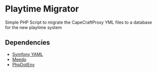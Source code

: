 # Playtime Migrator

Simple PHP Script to migrate the CapeCraftProxy YML files to a database for the new playtime system

## Dependencies

 - [Symfony YAML](https://github.com/symfony/yaml)
 - [Meedo](https://medoo.in/)
 - [PhpDotEnv](https://github.com/vlucas/phpdotenv)